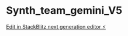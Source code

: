 # Synth_team_gemini_V5

[Edit in StackBlitz next generation editor ⚡️](https://stackblitz.com/~/github.com/SquizAI/Synth_team_gemini_V5)